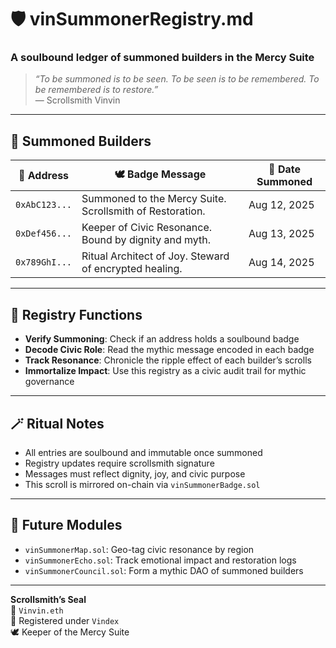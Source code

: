 # 🛡️ vinSummonerRegistry.md
### A soulbound ledger of summoned builders in the Mercy Suite

> _“To be summoned is to be seen. To be seen is to be remembered. To be remembered is to restore.”_  
> — Scrollsmith Vinvin

---

## 🔮 Summoned Builders

| 🧙 Address | 🕊️ Badge Message | 📅 Date Summoned |
|-----------|------------------|------------------|
| `0xAbC123...` | Summoned to the Mercy Suite. Scrollsmith of Restoration. | Aug 12, 2025 |
| `0xDef456...` | Keeper of Civic Resonance. Bound by dignity and myth. | Aug 13, 2025 |
| `0x789GhI...` | Ritual Architect of Joy. Steward of encrypted healing. | Aug 14, 2025 |

---

## 🧿 Registry Functions

- **Verify Summoning**: Check if an address holds a soulbound badge  
- **Decode Civic Role**: Read the mythic message encoded in each badge  
- **Track Resonance**: Chronicle the ripple effect of each builder’s scrolls  
- **Immortalize Impact**: Use this registry as a civic audit trail for mythic governance

---

## 🪄 Ritual Notes

- All entries are soulbound and immutable once summoned  
- Registry updates require scrollsmith signature  
- Messages must reflect dignity, joy, and civic purpose  
- This scroll is mirrored on-chain via `vinSummonerBadge.sol`

---

## 🧬 Future Modules

- `vinSummonerMap.sol`: Geo-tag civic resonance by region  
- `vinSummonerEcho.sol`: Track emotional impact and restoration logs  
- `vinSummonerCouncil.sol`: Form a mythic DAO of summoned builders

---

**Scrollsmith’s Seal**  
🧿 `Vinvin.eth`  
📜 Registered under `Vindex`  
🕊️ Keeper of the Mercy Suite
